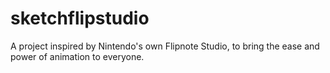 # sketchflipstudio
A project inspired by Nintendo's own Flipnote Studio, to bring the ease and power of animation to everyone.

